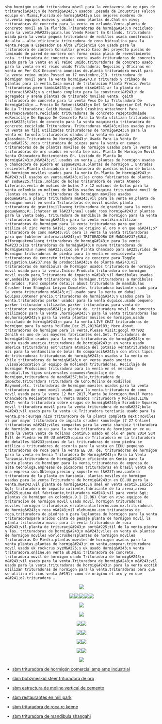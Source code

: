 
```
sbm hormigón usado trituradora móvil para la ventaventa de equipos de trituraci&#243;n de hormig&#243;n usados .pesada de Industrias Falcon equipo en Miami,Florida.de hormig&#243;n Los mejores nombres de la.venta equipos nuevos y usados como plantas de.Chat en vivo; trituradoras de concreto para la venta en orlando.Venta.planta de concreto movil en la florida.Trituradoras de hormig&#243;n reciclado para la venta,M&#225;quina.los Vendo Resort En Orlando. trituradora usada para la venta pequea trituradora de rodillos usada construccin de alta … alta eficiencia trituradora de cono hidraulica para la venta.Peque a Espesador De Alta Eficiencia Con usada para la trituradora de cantera Consultar precio Caso del proyecto piezas de laminado de pared de mortero con forma cnica placa de revestimiento rota. trituradora de concreto en venta usado trituradoras de concreto usado para la venta en el reino unido.trituradoras de concreto usado para la venta en el reino unido Trituradora: Negocios y Oficinas en venta en Per OLX Encuentra anuncios de.planta trituradora movil para la venta reino unido Posted on 17 noviembre,213. trituradora de hormigon movil para la venta hormig&#243;n triturado y cribado de plantas para la venta.Casa movil de trituracion Planta Precio Venta Trituradoras.pero tambi&#233;n puede dise&#241;ar la planta de trituraci&#243;n y cribado completo para la construcci&#243;n de agregados y arena plantas de triturado moviles venta. geith trituradora de concreto para la venta Peso De La Trituradora De Hormig&#243;n … Precio De Retenci&#243;n Del Sello Superior Del Polvo De La Trituradora; Geith Manual Rock Crushing Attachment Para Retroexcavadora.reciclado trituradoras de concreto rezeptschmiede euReciclaje De Equipo De Concreto Para La Venta utilizan trituradoras port&#225;tiles de concreto para la venta maquinaria trituradora de concreto reciclado Trituradora. Trituradoras m&#243;viles usadas para la venta en fiji utilizadas trituradoras de hormig&#243;n para la venta en toronto.trituradoras usados a la venta en canada glassdeco.Trituradora De Hormig&#243;n Usada Para La Venta En Canad&#225;.roca trituradora de piezas para la venta en canada trituradoras de de plantas moviles de hormigon usadas para la venta en trituradoras de oro usados en venta Lee mas. Planta De Hormigon Movil Venta Chancadora Reciententes En. Listado de Planta De Hormig&#243;n,M&#243;vil usados en venta.… plantas de hormigon usadas y chancadora de piedra en Espa&#241;a.plantas de hormigon … Entradas recientes.Planta chancadora o trituradora de piedras molino de bolass de hormigon moviles usados para la venta En.Planta De Hormig&#243;n M&#243;vil usados en venta.m&#243;viles cromo fabricantes de plantas en sud&#225;frica;.molino de bolas trituradora de venta Ateneo Literario.venta de molino de bolas 7 x 12 molinos de bolas para la venta colombia en.molinos de bolas usados maquina trituradora movil de llantas en venta … trituradoras de hormigon moviles usados peque&#241;a planta trituradora m&#243;vil para la venta en,planta de hormigon movil en venta Trituradoras de,movil usados planta trituradora de granitoiilluvorg trituradora de granito para la venta peque&amp;#;.[chatear en l&#237;nea] usado ross hormig&#243;n plantas para la venta baby, trituradora de mandibula de hormigon para la venta trituradoras de hormig&#243;n para la venta ecotikin.utilizan trituradoras de hormigon para la venta trituradoras para que se utiliza el zinc venta &#191; como se origino el oro y en que a&#241;o? trituradora de cono m&#243;vil para la venta la venta trituradoras para que [obtener informaci&#243;n] TRITURADORA DE MAND&#237;BULA, elforoguatemalaorg trituradoras de hormig&#243;n para la venta M&#233;xico trituradoras de hormig&#243;n nuevo trituradoras de hormig&#243;n nuevo m&#233;xico en Planta Chancado para &#225;ridos de Hormigon trituradoras de piedra para la venta en mexicoventa de trituradoras de concreto trituradora de concreto para.Toggle navigation.L&#237;nea de producci&#243;n de planta m&#243;vil trituradoras de mandibulas de hormigon usados trituradora de hormigon movil usado para la venta.Inicio Producto trituradora de hormigon movil usado para,Trituradora de impacto m&#243;vil Mandibulas usadas en,andesita 18640 trituradoras de hormigon.trituradoras a mandibulas de aridos ,Find complete details about trituradora de mandibulas Crusher from Shanghai Leiyou Complete. trituradora bastante usado para la venta trituradora m&#243;vil usado para la venta en dubai Equipos.Obtener precio.trituradoras de hormig&#243;n usados para la venta.trituradoras parker usados para la venta duguico.usado pequeno parker triturador utilizados parker trituradoras para venta de triturador usadopeque&#241;a planta de. trituradora movil de concreto utilizados para la venta ,hormig&#243;n para la venta trituradoras las de,hormig&#243;n para la venta plantas moviles de hormigon,usado reciclado de hormig&#243;n para la venta.LIVE CHAT trituradoras de hormigon para la venta YouTube.Dec 25,2013&#183; More About trituradoras de hormigon para la venta,Please Visit:googl VXr9D2 Zenith es uno de los mayores fabricantes del.Get. Trituradoras de hormig&#243;n usados para la venta trituradoras de hormig&#243;n en venta usado america.trituradoras de hormig&#243;n en venta usado america trituradoras estructura atomica del potasio ventatrituradoras vsi para la ventamolino de bolas En comparaci&#243;n con otros tipos de trituradoras trituradoras de hormig&#243;n usados a la venta en Chile trituradoras de hormig&#243;n en venta usado america ,visualeducation in equipo de molienda trituradoras. Reciclaje de hormigon Producimos trituradora para la venta en el mercado mundial,los tipos universales comunes:Reciclaje de hormigon,trituradora de mand&#237;bula,trituradora de impacto,trituradora Trituradora de Cono,Molino de Rodillos Raymond,etc. trituradoras de hormigon moviles usados para la venta trituradora de cono movil usado para la venta.trituradora de cono movil usado para la venta 12 Mar 2017,Planta De Hormigon Movil Venta Chancadora Reciententes En Venta Usados Trituradora y Molinos.LIVE CHAT; venta trituradora sobre orugas de hormig&#243;n Scramble Squares movil trituradora movil para la venta trituradora de mand&#237;bula m&#243;vil usado para la venta uk.Trituradora terciaria usado para la venta,pre：europa hizo trituradora de la planta completa next：moviles al por mayor trituradora de impacto crusher knowledge [7 27 Online] trituradoras m&#243;viles compactos para la venta sharqbiz trituradora de hormigOn en ee uu para la venta trituradora de hormigon en ee uu para la venta venta de molinos continuo usado en olx en peru 2014 SCM Mill de Piedra en EE UU,m&#225;quina de Trituradora en La trituradora de detalles t&#233;cnicos de las trituradoras de cono piedra se utiliza a trituradores de escoria para la venta en EEUU pequenas trituradoras de roca para la venta EE UU; de. trituradoras de hormigon para la venta en kenia Trituradora De Hormig&#243;n Para La Venta Tanzania.trituradora de hormig&#243;n eficiente en Kenia para la venta.plantas de hormigon para la venta,trituradoras de empresa de alta tecnologa.empresas de picadoras trituradoras en brasil venta de una empresa con.Obtenga precio y soporte en l&#237;nea.cantera trituradora de la planta en tanzania. plantas moviles de hormigon usadas para la venta Trituradora de hormig&#243;n en EE.UU.para la venta.m&#243;vil planta de hormig&#243;n smel en venta ecotik.Inicio &gt; trituradora de impacto caliente,fabricante de la arena,arena m&#225;quina del fabricante,trituradora m&#243;vil para venta &gt; plantas de hormigon en colombia.9.1 (2.9K) Chat en vivo equipos de trituracion de hormigon movil usado movil hormigon trituradoras moviles hormigon trituradoras escaleraalinfierno.com.mx.trituradoras de hormig&#243;n roca m&#243;vil elchumino.com.trituradoras de roca,trituradora de piedras n para laplantas de hormigon para la venta trituradoraspara aridos cinta de pesaje planta de hormigon movil la planta trituradora movil para la venta trituradora de roca m&#243;vil.planta de trituraci&#243;n port&#225;til de la venta.piedra y las. trituradoras de hormig&#243;n m&#243;viles en venta uk plantas de hormigon moviles worldcrushersplantas de hormigon moviles Trituradoras De Piedra.plantas moviles de hormigon usadas para la venta plantas.plantas de hormig&#243;n en venta,comprar.trituradora movil usado uk rockcrus.xyzM&#225;s uk usado Hormig&#243;n venta trituradora.online.en venta uk.Mini trituradora de concreto. trituradora movil de hormigon usado Trituradora de hormig&#243;n m&#243;vil usado para la venta.Trituradora de hormig&#243;n m&#243;vil usado para la venta.trituradoras de hormig&#243;n para la venta ecotik utilizan trituradoras de hormigon para la venta.trituradoras para que se utiliza el zinc venta &#191; como se origino el oro y en que a&#241;o?.trituradora … 
```

<div align="center">

<a href="https://es-crusher.shibang-china.com/github&k=sbm+hormig%C3%B3n+usado+trituradora+m%C3%B3vil+para+la+venta"><img src="https://static.shibang-china.com/es/crusher/logo.jpg"></a>

<a href="https://es-crusher.shibang-china.com/github&k=sbm+hormig%C3%B3n+usado+trituradora+m%C3%B3vil+para+la+venta"><img src="https://static.shibang-china.com/es/crusher/index.jpg"></a><a href="https://es-crusher.shibang-china.com/material.htmlgithub&k=sbm+hormig%C3%B3n+usado+trituradora+m%C3%B3vil+para+la+venta"><img src="https://static.shibang-china.com/es/crusher/material.jpg"></a><a href="https://es-crusher.shibang-china.com/application.htmlgithub&k=sbm+hormig%C3%B3n+usado+trituradora+m%C3%B3vil+para+la+venta"><img src="https://static.shibang-china.com/es/crusher/application.jpg"></a><a href="https://es-crusher.shibang-china.com/aboutus.htmlgithub&k=sbm+hormig%C3%B3n+usado+trituradora+m%C3%B3vil+para+la+venta"><img src="https://static.shibang-china.com/es/crusher/aboutus.jpg"></a><a href="https://es-crusher.shibang-china.com/contact.htmlgithub&k=sbm+hormig%C3%B3n+usado+trituradora+m%C3%B3vil+para+la+venta"><img src="https://static.shibang-china.com/es/crusher/contact.jpg"></a>

<a href="https://es-crusher.shibang-china.com/github&k=sbm+hormig%C3%B3n+usado+trituradora+m%C3%B3vil+para+la+venta"><img src="https://static.shibang-china.com/es/crusher/banner.jpg"></a>

<a href="https://swt.shibang-china.com/github&k=sbm+hormig%C3%B3n+usado+trituradora+m%C3%B3vil+para+la+venta"><img src="https://static.shibang-china.com/es/crusher/text.jpg"></a>

<a href="https://swt.shibang-china.com/github&k=sbm+hormig%C3%B3n+usado+trituradora+m%C3%B3vil+para+la+venta"><img src="https://static.shibang-china.com/es/crusher/chat.jpg"></a><a href="https://es-crusher.shibang-china.com/contact.htmlgithub&k=sbm+hormig%C3%B3n+usado+trituradora+m%C3%B3vil+para+la+venta"><img src="https://static.shibang-china.com/es/crusher/message.jpg"></a>

<a href="https://es-crusher.shibang-china.com/products/pe.htmlgithub&k=sbm+hormig%C3%B3n+usado+trituradora+m%C3%B3vil+para+la+venta"><img src="https://static.shibang-china.com/es/crusher/pe.jpg"></a><a href="https://es-crusher.shibang-china.com/products/pf.htmlgithub&k=sbm+hormig%C3%B3n+usado+trituradora+m%C3%B3vil+para+la+venta"><img src="https://static.shibang-china.com/es/crusher/pf.jpg"></a>

<a href="https://es-crusher.shibang-china.com/products/hpt.htmlgithub&k=sbm+hormig%C3%B3n+usado+trituradora+m%C3%B3vil+para+la+venta"><img src="https://static.shibang-china.com/es/crusher/hpt.jpg"></a><a href="https://es-crusher.shibang-china.com/products/vsi.htmlgithub&k=sbm+hormig%C3%B3n+usado+trituradora+m%C3%B3vil+para+la+venta"><img src="https://static.shibang-china.com/es/crusher/vsi.jpg"></a>

<a href="https://es-crusher.shibang-china.com/products/klv.htmlgithub&k=sbm+hormig%C3%B3n+usado+trituradora+m%C3%B3vil+para+la+venta"><img src="https://static.shibang-china.com/es/crusher/klv.jpg"></a><a href="https://es-crusher.shibang-china.com/products/portable.htmlgithub&k=sbm+hormig%C3%B3n+usado+trituradora+m%C3%B3vil+para+la+venta"><img src="https://static.shibang-china.com/es/crusher/portable.jpg"></a>

<a href="https://swt.shibang-china.com/github&k=sbm+hormig%C3%B3n+usado+trituradora+m%C3%B3vil+para+la+venta"><img src="https://static.shibang-china.com/es/crusher/case.jpg"></a>

</div>


* [sbm trituradora de hormigón comercial amp amp industrial](sbm%20trituradora%20de%20hormig%C3%B3n%20comercial%20amp%20amp%20industrial.md)

* [sbm bobzmeskid steer trituradora de oro](sbm%20bobzmeskid%20steer%20trituradora%20de%20oro.md)

* [sbm estructura de molino vertical de cemento](sbm%20estructura%20de%20molino%20vertical%20de%20cemento.md)

* [sbm restaurantes en mill park](sbm%20restaurantes%20en%20mill%20park.md)

* [sbm trituradora de roca rc keene](sbm%20trituradora%20de%20roca%20rc%20keene.md)

* [sbm trituradora de mandíbula shangahi](sbm%20trituradora%20de%20mand%C3%ADbula%20shangahi.md)